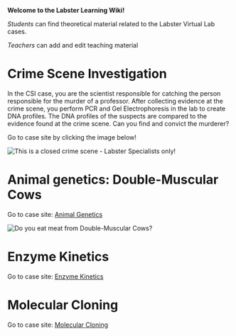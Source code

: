 **Welcome to the Labster Learning Wiki!**

*Students* can find theoretical material related to the Labster Virtual
Lab cases.

*Teachers* can add and edit teaching material

Crime Scene Investigation
=========================

In the CSI case, you are the scientist responsible for catching the
person responsible for the murder of a professor. After collecting
evidence at the crime scene, you perform PCR and Gel Electrophoresis in
the lab to create DNA profiles. The DNA profiles of the suspects are
compared to the evidence found at the crime scene. Can you find and
convict the murderer?

Go to case site by clicking the image below!

![This is a closed crime scene - Labster Specialists only!](https://s3-us-west-2.amazonaws.com/labster/wiki/media/CrimeScene.jpeg "This is a closed crime scene - Labster Specialists only!")

Animal genetics: Double-Muscular Cows
=====================================

Go to case site: [Animal Genetics](/wiki/Animal_Genetics "wikilink")

![Do you eat meat from Double-Muscular Cows?](https://s3-us-west-2.amazonaws.com/labster/wiki/media/Double_muscled_cow_1.jpg‎ "Do you eat meat from Double-Muscular Cows?")

Enzyme Kinetics
===============

Go to case site: [Enzyme Kinetics](/wiki/Enzyme_Kinetics "wikilink")

Molecular Cloning
=================

Go to case site: [Molecular Cloning](/wiki/Molecular_Cloning "wikilink")


